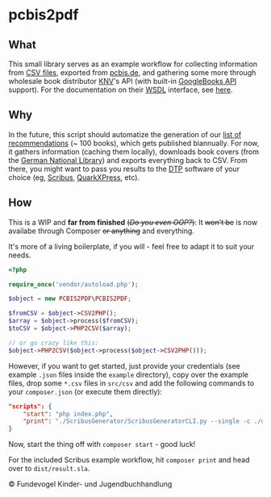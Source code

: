 # pcbis2pdf

## What
This small library serves as an example workflow for collecting information from [CSV files](https://en.wikipedia.org/wiki/Comma-separated_values), exported from [pcbis.de](https://pcbis.de), and gathering some more through wholesale book distributor [KNV](http://knv.de)'s API (with built-in [GoogleBooks API](https://developers.google.com/books) support). For the documentation on their [WSDL](https://en.wikipedia.org/wiki/Web_Services_Description_Language) interface, see [here](http://www.knv.de/fileadmin/user_upload/IT/KNV-Webservice-2.pdf).


## Why
In the future, this script should automatize the generation of our [list of recommendations](https://fundevogel.de/en/recommendations) (~ 100 books), which gets published biannually. For now, it gathers information (caching them locally), downloads book covers (from the [German National Library](https://www.dnb.de/EN/Home/home_node.html)) and exports everything back to CSV. From there, you might want to pass you results to the [DTP](https://en.wikipedia.org/wiki/Desktop_publishing) software of your choice (eg, [Scribus](https://www.scribus.net), [QuarkXPress](http://www.quark.com/Products/QuarkXPress/), etc).


## How
This is a WIP and **far from finished** ~~(*Do you even OOP?*)~~: It ~~won't be~~ is now availabe through Composer ~~or anything~~ and everything.

It's more of a living boilerplate, if you will - feel free to adapt it to suit your needs.

```php
<?php

require_once('vendor/autoload.php');

$object = new PCBIS2PDF\PCBIS2PDF;

$fromCSV = $object->CSV2PHP();
$array = $object->process($fromCSV);
$toCSV = $object->PHP2CSV($array);

// or go crazy like this:
$object->PHP2CSV($object->process($object->CSV2PHP()));
```

However, if you want to get started, just provide your credentials (see example `.json` files inside the `example` directory), copy over the example files, drop some `*.csv` files in `src/csv` and add the following commands to your `composer.json` (or execute them directly):

```json
"scripts": {
    "start": "php index.php",
    "print": "./ScribusGenerator/ScribusGeneratorCLI.py --single -c ./dist/data.csv -d \";\" -o dist -n result src/example.sla",
}
```

Now, start the thing off with `composer start` - good luck!

For the included Scribus example workflow, hit `composer print` and head over to `dist/result.sla`.


:copyright: Fundevogel Kinder- und Jugendbuchhandlung
